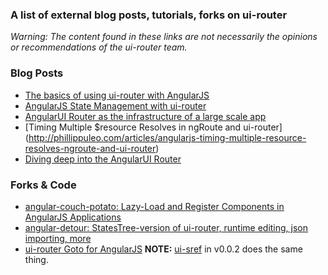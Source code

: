 ### A list of external blog posts, tutorials, forks on ui-router

_Warning: The content found in these links are not necessarily the opinions or recommendations of the ui-router team._

### Blog Posts
* [The basics of using ui-router with AngularJS](http://joelhooks.com/blog/2013/07/22/the-basics-of-using-ui-router-with-angularjs/)
* [AngularJS State Management with ui-router](http://txt.fliglio.com/2013/05/angularjs-state-management-with-ui-router/)
* [AngularUI Router as the infrastructure of a large scale app](http://lgorithms.blogspot.com/2013/07/angularui-router-as-infrastructure-of.html)
* [Timing Multiple $resource Resolves in ngRoute and ui-router] (http://phillippuleo.com/articles/angularjs-timing-multiple-resource-resolves-ngroute-and-ui-router)
* [Diving deep into the AngularUI Router](http://www.ng-newsletter.com/posts/angular-ui-router.html)

### Forks & Code
* [angular-couch-potato: Lazy-Load and Register Components in AngularJS Applications](https://github.com/laurelnaiad/angular-couch-potato)
* [angular-detour: StatesTree-version of ui-router, runtime editing, json importing, more](https://github.com/afterglowtech/angular-detour)
* [ui-router Goto for AngularJS](https://github.com/mgonto/mgo-ui-router-goto) **NOTE:** [ui-sref](https://github.com/angular-ui/ui-router/wiki/Quick-Reference#ui-sref) in v0.0.2 does the same thing.